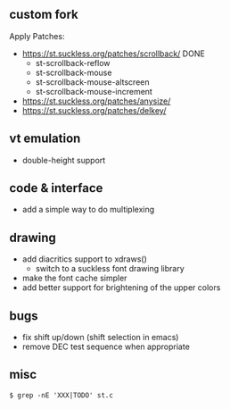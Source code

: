 custom fork
----------
Apply Patches:
* https://st.suckless.org/patches/scrollback/ DONE
    + st-scrollback-reflow
    + st-scrollback-mouse
    + st-scrollback-mouse-altscreen
    + st-scrollback-mouse-increment
* https://st.suckless.org/patches/anysize/
* https://st.suckless.org/patches/delkey/


vt emulation
------------

* double-height support

code & interface
----------------

* add a simple way to do multiplexing

drawing
-------
* add diacritics support to xdraws()
    * switch to a suckless font drawing library
* make the font cache simpler
* add better support for brightening of the upper colors

bugs
----

* fix shift up/down (shift selection in emacs)
* remove DEC test sequence when appropriate

misc
----

    $ grep -nE 'XXX|TODO' st.c


